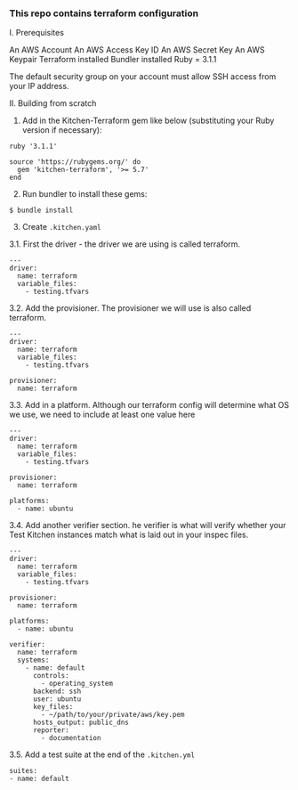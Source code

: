 ### This repo contains terraform configuration

I. Prerequisites

An AWS Account
An AWS Access Key ID
An AWS Secret Key
An AWS Keypair
Terraform installed
Bundler installed
Ruby = 3.1.1

The default security group on your account must allow SSH access from your IP address.

II. Building from scratch

1. Add in the Kitchen-Terraform gem like below (substituting your Ruby version if necessary):

```
ruby '3.1.1'

source 'https://rubygems.org/' do
  gem 'kitchen-terraform', '>= 5.7'
end
```

2. Run bundler to install these gems:
```
$ bundle install
```

3. Create `.kitchen.yaml`

  3.1. First the driver - the driver we are using is called terraform.
  ```
  ---
  driver:
    name: terraform
    variable_files:
      - testing.tfvars
  ```

  3.2. Add the provisioner. The provisioner we will use is also called terraform.
  ```
  ---
  driver:
    name: terraform
    variable_files:
      - testing.tfvars

  provisioner:
    name: terraform
  ```

  3.3. Add in a platform. Although our terraform config will determine what OS we use, we need to include at least one value here
  ```
  ---
  driver:
    name: terraform
    variable_files:
      - testing.tfvars

  provisioner:
    name: terraform

  platforms:
    - name: ubuntu
  ```

  3.4. Add another verifier section. he verifier is what will verify whether your Test Kitchen instances match what is laid out in your inspec files.
  ```
  ---
  driver:
    name: terraform
    variable_files:
      - testing.tfvars

  provisioner:
    name: terraform

  platforms:
    - name: ubuntu

  verifier:
    name: terraform
    systems:
      - name: default
        controls:
          - operating_system
        backend: ssh
        user: ubuntu
        key_files:
          - ~/path/to/your/private/aws/key.pem
        hosts_output: public_dns
        reporter:
          - documentation
  ```

  3.5. Add a test suite at the end of the `.kitchen.yml`
  ```
  suites:
  - name: default
  ```




